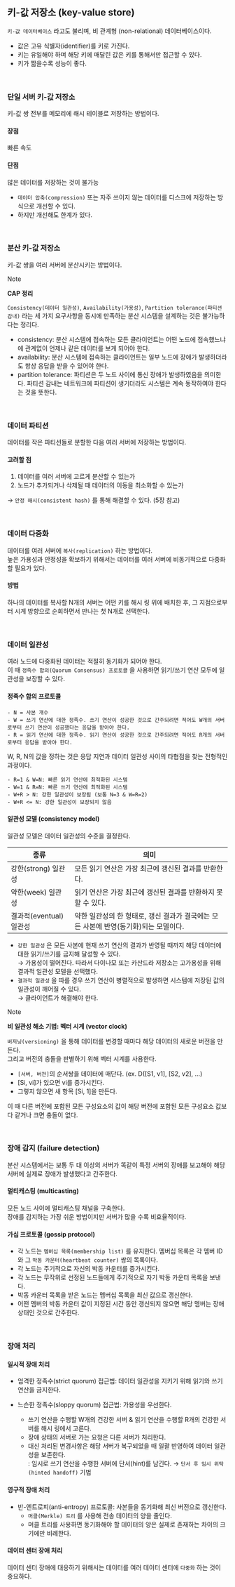 ## 키-값 저장소 (key-value store)

`키-값 데이터베이스` 라고도 불리며, 비 관계형 (non-relational) 데이터베이스이다. 

- 값은 고유 식별자(identifier)를 키로 가진다.
- 키는 유일해야 하며 해당 키에 매달린 값은 키를 통해서만 접근할 수 있다.
- 키가 짧을수록 성능이 좋다.

<br>

### 단일 서버 키-값 저장소

키-값 쌍 전부를 메모리에 해시 테이블로 저장하는 방법이다.

#### 장점

빠른 속도

#### 단점

많은 데이터를 저장하는 것이 불가능
- `데이터 압축(compression)` 또는 자주 쓰이지 않는 데이터를 디스크에 저장하는 방식으로 개선할 수 있다. 
- 하지만 개선해도 한계가 있다.

<br>

### 분산 키-값 저장소

키-값 쌍을 여러 서버에 분산시키는 방법이다.

> [!Note]
> **CAP 정리**
>
> `Consistency(데이터 일관성)`, `Availability(가용성)`, `Partition tolerance(파티션 감내)` 라는 세 가지 요구사항을 동시에 만족하는 분산 시스템을 설계하는 것은 불가능하다는 정리다.
>
> - consistency: 분산 시스템에 접속하는 모든 클라이언트는 어떤 노드에 접속했느냐에 관계없이 언제나 같은 데이터를 보게 되어야 한다.
> - availability: 분산 시스템에 접속하는 클라이언트는 일부 노드에 장애가 발생하더라도 항상 응답을 받을 수 있어야 한다.
> - partition tolerance: 파티션은 두 노드 사이에 통신 장애가 발생하였음을 의미한다. 파티션 감내는 네트워크에 파티션이 생기더라도 시스템은 계속 동작하여야 한다는 것을 뜻한다.

<br>

### 데이터 파티션

데이터를 작은 파티션들로 분할한 다음 여러 서버에 저장하는 방법이다.

#### 고려할 점

1. 데이터를 여러 서버에 고르게 분산할 수 있는가
2. 노드가 추가되거나 삭제될 때 데이터의 이동을 최소화할 수 있는가

→ `안정 해시(consistent hash)` 를 통해 해결할 수 있다. (5장 참고)

<br>

### 데이터 다중화

데이터를 여러 서버에 `복사(replication)` 하는 방법이다. <br>
높은 가용성과 안정성을 확보하기 위해서는 데이터를 여러 서버에 비동기적으로 다중화할 필요가 있다.

#### 방법

하나의 데이터를 복사할 N개의 서버는 어떤 키를 해시 링 위에 배치한 후, 그 지점으로부터 시계 방향으로 순회하면서 만나는 첫 N개로 선택한다.

<br>

### 데이터 일관성

여러 노드에 다중화된 데이터는 적절히 동기화가 되어야 한다. <br>
이 때 `정족수 합의(Quorum Consensus) 프로토콜` 을 사용하면 읽기/쓰기 연산 모두에 일관성을 보장할 수 있다.

#### 정족수 합의 프로토콜

```
- N = 사본 개수
- W = 쓰기 연산에 대한 정족수. 쓰기 연산이 성공한 것으로 간주되려면 적어도 W개의 서버로부터 쓰기 연산이 성공했다는 응답을 받아야 한다.
- R = 읽기 연산에 대한 정족수. 읽기 연산이 성공한 것으로 간주되려면 적어도 R개의 서버로부터 응답을 받아야 한다.
```

W, R, N의 값을 정하는 것은 응답 지연과 데이터 일관성 사이의 타협점을 찾는 전형적인 과정이다.

```
- R=1 & W=N: 빠른 읽기 연산에 최적화된 시스템
- W=1 & R=N: 빠른 쓰기 연산에 최적화된 시스템
- W+R > N: 강한 일관성이 보장됨 (보통 N=3 & W=R=2)
- W+R <= N: 강한 일관성이 보장되지 않음
```

#### 일관성 모델 (consistency model)

일관성 모델은 데이터 일관성의 수준을 결정한다.

|종류|의미|
|---|---|
|강한(strong) 일관성|모든 읽기 연산은 가장 최근에 갱신된 결과를 반환한다.|
|약한(week) 일관성|읽기 연산은 가장 최근에 갱신된 결과를 반환하지 못할 수 있다.|
|결과적(eventual) 일관성|약한 일관성의 한 형태로, 갱신 결과가 결국에는 모든 사본에 반영(동기화)되는 모델이다.|

- `강한 일관성` 은 모든 사본에 현재 쓰기 연산의 결과가 반영될 때까지 해당 데이터에 대한 읽기/쓰기를 금지해 달성할 수 있다. <br>
  → 가용성이 떨어진다. 따라서 다이나모 또는 카산드라 저장소는 고가용성을 위해 결과적 일관성 모델을 선택했다.
- `결과적 일관성` 을 따를 경우 쓰기 연산이 병렬적으로 발생하면 시스템에 저장된 값의 일관성이 깨어질 수 있다. <br>
  → 클라이언트가 해결해야 한다.

> [!Note]
> **비 일관성 해소 기법: 벡터 시계 (vector clock)**
>
> `버저닝(versioning)` 을 통해 데이터를 변경할 때마다 해당 데이터의 새로운 버전을 만든다. <br>
> 그리고 버전의 충돌을 판별하기 위해 벡터 시계를 사용한다.
>
> - `[서버, 버전]`의 순서쌍을 데이터에 매단다. (ex. D([S1, v1], [S2, v2], ...)
> - [Si, vi]가 있으면 vi를 증가시킨다.
> - 그렇지 않으면 새 항목 [Si, 1]을 만든다.
>
> 이 때 다른 버전에 포함된 모든 구성요소의 값이 해당 버전에 포함된 모든 구성요소 값보다 같거나 크면 충돌이 없다.

<br>

### 장애 감지 (failure detection)

분산 시스템에서는 보통 두 대 이상의 서버가 똑같이 특정 서버의 장애를 보고해야 해당 서버에 실제로 장애가 발생했다고 간주한다.

#### 멀티캐스팅 (multicasting)

모든 노드 사이에 멀티캐스팅 채널을 구축한다. <br>
장애를 감지하는 가장 쉬운 방법이지만 서버가 많을 수록 비효율적이다.

#### 가십 프로토콜 (gossip protocol)

- 각 노드는 `멤버십 목록(membership list)` 를 유지한다. 멤버십 목록은 각 멤버 ID와 그 `박동 카운터(heartbeat counter)` 쌍의 목록이다.
- 각 노드는 주기적으로 자신의 박동 카운터를 증가시킨다.
- 각 노드는 무작위로 선정된 노드들에게 주기적으로 자기 박동 카운터 목록을 보낸다.
- 박동 카운터 목록을 받은 노드는 멤버십 목록을 최신 값으로 갱신한다.
- 어떤 멤버의 박동 카운터 값이 지정된 시간 동안 갱신되지 않으면 해당 멤버는 장애 상태인 것으로 간주한다.

<br>

### 장애 처리

#### 일시적 장애 처리

- 엄격한 정족수(strict quorum) 접근법: 데이터 일관성을 지키기 위해 읽기와 쓰기 연산을 금지한다.

- 느슨한 정족수(sloppy quorum) 접근법: 가용성을 우선한다.
  - 쓰기 연산을 수행할 W개의 건강한 서버 & 읽기 연산을 수행할 R개의 건강한 서버를 해시 링에서 고른다.
  - 장애 상태의 서버로 가는 요청은 다른 서버가 처리한다.
  - 대신 처리된 변경사항은 해당 서버가 복구되었을 때 일괄 반영하여 데이터 일관성을 보존한다. <br>
    : 임시로 쓰기 연산을 수행한 서버에 단서(hint)를 남긴다. → `단서 후 임시 위탁(hinted handoff)` 기법

#### 영구적 장애 처리

- 반-엔트로피(anti-entropy) 프로토콜: 사본들을 동기화해 최신 버전으로 갱신한다. 
  - `머클(Merkle) 트리` 를 사용해 전송 데이터의 양을 줄인다.
  - 머클 트리를 사용하면 동기화해야 할 데이터의 양은 실제로 존재하는 차이의 크기에만 비례한다.

#### 데이터 센터 장애 처리

데이터 센터 장애에 대응하기 위해서는 데이터를 여러 데이터 센터에 `다중화` 하는 것이 중요하다.
